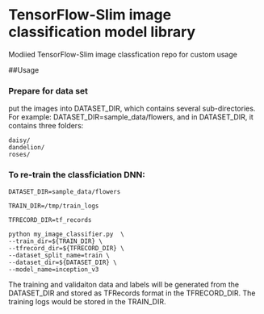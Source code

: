 # TensorFlow-Slim image classification model library

Modiied TensorFlow-Slim image classfication repo for custom usage

##Usage

### Prepare for data set
put the images into DATASET\_DIR, which contains several sub-directories. For example: DATASET_DIR=sample\_data/flowers, and in DATASET\_DIR, it contains three folders:

```
daisy/
dandelion/
roses/
```


### To re-train the classficiation DNN:

```
DATASET_DIR=sample_data/flowersTRAIN_DIR=/tmp/train_logsTFRECORD_DIR=tf_records python my_image_classifier.py  \
--train_dir=${TRAIN_DIR} \
--tfrecord_dir=${TFRECORD_DIR} \
--dataset_split_name=train \
--dataset_dir=${DATASET_DIR} \
--model_name=inception_v3
```

The training and validaiton data and labels will be generated from the DATASET\_DIR and stored as TFRecords format in the TFRECORD\_DIR.  The training logs would be stored in the TRAIN\_DIR. 





